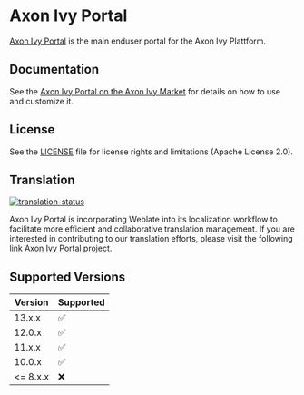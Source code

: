# Axon Ivy Portal

[Axon Ivy Portal](https://market.axonivy.com/portal) is the main enduser portal for the Axon Ivy Plattform.

## Documentation

See the [Axon Ivy Portal on the Axon Ivy Market](https://market.axonivy.com/portal) for details on how to use and customize it.

## License

See the [LICENSE](LICENSE) file for license rights and limitations (Apache License 2.0).

## Translation

[![translation-status](https://hosted.weblate.org/widget/axonivy-portal/svg-badge.svg)](https://hosted.weblate.org/engage/axonivy-portal/)

Axon Ivy Portal is incorporating Weblate into its localization workflow to facilitate more efficient and collaborative translation management. If you are interested in contributing to our translation efforts, please visit the following link [Axon Ivy Portal project](https://hosted.weblate.org/projects/axonivy-portal/).

## Supported Versions

| Version | Supported          |
| ------- | ------------------ |
| 13.x.x  | :white_check_mark: |
| 12.0.x  | :white_check_mark: |
| 11.x.x  | :white_check_mark: |
| 10.0.x  | :white_check_mark:  |
| <= 8.x.x   | :x:                |
